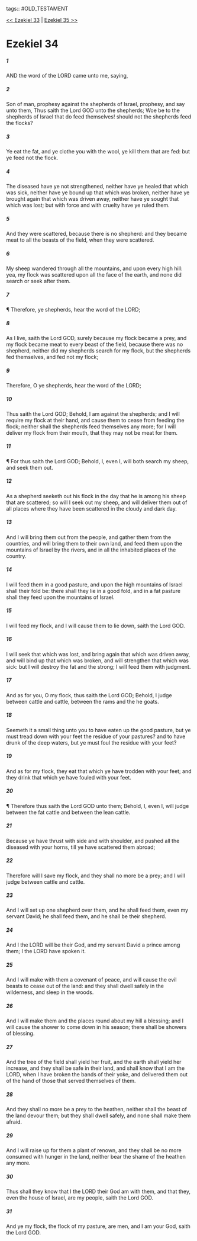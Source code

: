 tags:: #OLD_TESTAMENT

[<< Ezekiel 33](OLD_TESTAMENT/26_Ezekiel/Ezekiel_33.md) | [Ezekiel 35 >>](OLD_TESTAMENT/26_Ezekiel/Ezekiel_35.md)

# Ezekiel 34

##### 1

AND the word of the LORD came unto me, saying,

##### 2

Son of man, prophesy against the shepherds of Israel, prophesy, and say unto them, Thus saith the Lord GOD unto the shepherds; Woe be to the shepherds of Israel that do feed themselves! should not the shepherds feed the flocks?

##### 3

Ye eat the fat, and ye clothe you with the wool, ye kill them that are fed: but ye feed not the flock.

##### 4

The diseased have ye not strengthened, neither have ye healed that which was sick, neither have ye bound up that which was broken, neither have ye brought again that which was driven away, neither have ye sought that which was lost; but with force and with cruelty have ye ruled them.

##### 5

And they were scattered, because there is no shepherd: and they became meat to all the beasts of the field, when they were scattered.

##### 6

My sheep wandered through all the mountains, and upon every high hill: yea, my flock was scattered upon all the face of the earth, and none did search or seek after them.

##### 7

¶ Therefore, ye shepherds, hear the word of the LORD;

##### 8

As I live, saith the Lord GOD, surely because my flock became a prey, and my flock became meat to every beast of the field, because there was no shepherd, neither did my shepherds search for my flock, but the shepherds fed themselves, and fed not my flock;

##### 9

Therefore, O ye shepherds, hear the word of the LORD;

##### 10

Thus saith the Lord GOD; Behold, I am against the shepherds; and I will require my flock at their hand, and cause them to cease from feeding the flock; neither shall the shepherds feed themselves any more; for I will deliver my flock from their mouth, that they may not be meat for them.

##### 11

¶ For thus saith the Lord GOD; Behold, I, even I, will both search my sheep, and seek them out.

##### 12

As a shepherd seeketh out his flock in the day that he is among his sheep that are scattered; so will I seek out my sheep, and will deliver them out of all places where they have been scattered in the cloudy and dark day.

##### 13

And I will bring them out from the people, and gather them from the countries, and will bring them to their own land, and feed them upon the mountains of Israel by the rivers, and in all the inhabited places of the country.

##### 14

I will feed them in a good pasture, and upon the high mountains of Israel shall their fold be: there shall they lie in a good fold, and in a fat pasture shall they feed upon the mountains of Israel.

##### 15

I will feed my flock, and I will cause them to lie down, saith the Lord GOD.

##### 16

I will seek that which was lost, and bring again that which was driven away, and will bind up that which was broken, and will strengthen that which was sick: but I will destroy the fat and the strong; I will feed them with judgment.

##### 17

And as for you, O my flock, thus saith the Lord GOD; Behold, I judge between cattle and cattle, between the rams and the he goats.

##### 18

Seemeth it a small thing unto you to have eaten up the good pasture, but ye must tread down with your feet the residue of your pastures? and to have drunk of the deep waters, but ye must foul the residue with your feet?

##### 19

And as for my flock, they eat that which ye have trodden with your feet; and they drink that which ye have fouled with your feet.

##### 20

¶ Therefore thus saith the Lord GOD unto them; Behold, I, even I, will judge between the fat cattle and between the lean cattle.

##### 21

Because ye have thrust with side and with shoulder, and pushed all the diseased with your horns, till ye have scattered them abroad;

##### 22

Therefore will I save my flock, and they shall no more be a prey; and I will judge between cattle and cattle.

##### 23

And I will set up one shepherd over them, and he shall feed them, even my servant David; he shall feed them, and he shall be their shepherd.

##### 24

And I the LORD will be their God, and my servant David a prince among them; I the LORD have spoken it.

##### 25

And I will make with them a covenant of peace, and will cause the evil beasts to cease out of the land: and they shall dwell safely in the wilderness, and sleep in the woods.

##### 26

And I will make them and the places round about my hill a blessing; and I will cause the shower to come down in his season; there shall be showers of blessing.

##### 27

And the tree of the field shall yield her fruit, and the earth shall yield her increase, and they shall be safe in their land, and shall know that I am the LORD, when I have broken the bands of their yoke, and delivered them out of the hand of those that served themselves of them.

##### 28

And they shall no more be a prey to the heathen, neither shall the beast of the land devour them; but they shall dwell safely, and none shall make them afraid.

##### 29

And I will raise up for them a plant of renown, and they shall be no more consumed with hunger in the land, neither bear the shame of the heathen any more.

##### 30

Thus shall they know that I the LORD their God am with them, and that they, even the house of Israel, are my people, saith the Lord GOD.

##### 31

And ye my flock, the flock of my pasture, are men, and I am your God, saith the Lord GOD.
